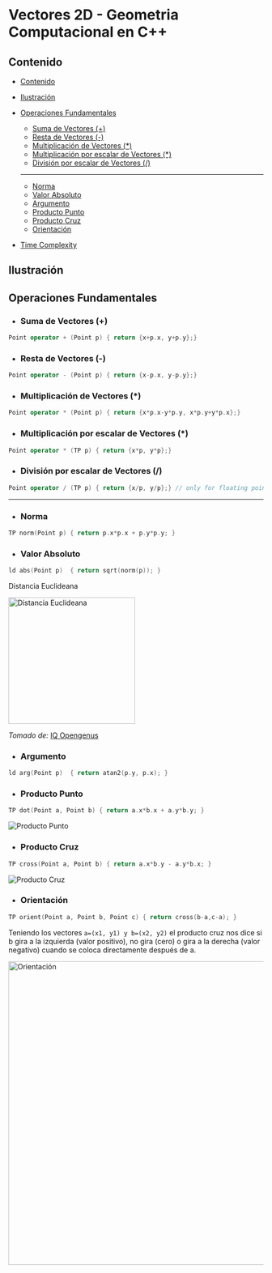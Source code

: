 # Vectores 2D - Geometria Computacional en C++

## Contenido

* [Contenido](#contenido)
* [Ilustración](#ilustración)
* [Operaciones Fundamentales](#operaciones-fundamentales)
    * [Suma de Vectores (+)](#suma-de-vectores-)
    * [Resta de Vectores (-)](#resta-de-vectores--)
    * [Multiplicación de Vectores (*)](#multiplicación-de-vectores-)
    * [Multiplicación por escalar de Vectores (*)](#multiplicación-por-escalar-de-vectores-)
    * [División por escalar de Vectores (/)](#división-por-escalar-de-vectores-)
    ---
    * [Norma](#norma)
    * [Valor Absoluto](#valor-absoluto)
    * [Argumento](#argumento)
    * [Producto Punto](#producto-punto)
    * [Producto Cruz](#producto-cruz)
    * [Orientación](#orientación)

* [Time Complexity](#time-complexity)

## Ilustración

## Operaciones Fundamentales

* ### Suma de Vectores (+)
```c++
Point operator + (Point p) { return {x+p.x, y+p.y};}
```

* ### Resta de Vectores (-)
```c++
Point operator - (Point p) { return {x-p.x, y-p.y};}
```


* ### Multiplicación de Vectores (*)
```c++
Point operator * (Point p) { return {x*p.x-y*p.y, x*p.y+y*p.x};}
```

* ### Multiplicación por escalar de Vectores (*)
```c++
Point operator * (TP p) { return {x*p, y*p};}
```

* ### División por escalar de Vectores (/)
```c++
Point operator / (TP p) { return {x/p, y/p};} // only for floating point
```

----

* ### Norma
```c++
TP norm(Point p) { return p.x*p.x + p.y*p.y; }
```

* ### Valor Absoluto
```c++
ld abs(Point p)  { return sqrt(norm(p)); }
```
Distancia Euclideana

<img alt="Distancia Euclideana" src="https://i.ibb.co/xYhjL3Q/Euclidean-s-Distance.jpg" width="250">

_Tomado de:_ [IQ Opengenus](https://iq.opengenus.org/euclidean-vs-manhattan-vs-chebyshev-distance/)

* ### Argumento
```c++
ld arg(Point p)  { return atan2(p.y, p.x); }
```

* ### Producto Punto
```c++
TP dot(Point a, Point b) { return a.x*b.x + a.y*b.y; }
```

![Producto Punto](https://i.ibb.co/xLZPqDz/dot.png)

* ### Producto Cruz
```c++
TP cross(Point a, Point b) { return a.x*b.y - a.y*b.x; }
```

![Producto Cruz](https://i.ibb.co/StDcLPx/cross.png)

* ### Orientación
```c++
TP orient(Point a, Point b, Point c) { return cross(b-a,c-a); }
```

Teniendo los vectores `a=(x1, y1) y b=(x2, y2)` el producto cruz nos dice si b gira a la izquierda (valor positivo), no gira (cero) o gira a la derecha (valor negativo) cuando se coloca directamente después de a.

<img alt="Orientación" src="https://i.ibb.co/nLhSdCz/Orient.png" width="600">
